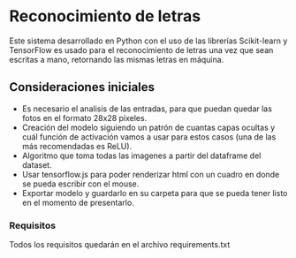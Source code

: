 # Reconocimiento de letras

Este sistema desarrollado en Python con el uso de las librerías Scikit-learn y TensorFlow es usado para el reconocimiento de letras una vez que sean escritas a mano, retornando las mismas letras en máquina.

## Consideraciones iniciales

- Es necesario el analisis de las entradas, para que puedan quedar las fotos en el formato 28x28 píxeles.
- Creación del modelo siguiendo un patrón de cuantas capas ocultas y cuál función de activación vamos a usar para estos casos (una de las más recomendadas es ReLU).
- Algoritmo que toma todas las imagenes a partir del dataframe del dataset.
- Usar tensorflow.js para poder renderizar html con un cuadro en donde se pueda escribir con el mouse.
- Exportar modelo y guardarlo en su carpeta para que se pueda tener listo en el momento de presentarlo.

### Requisitos

Todos los requisitos quedarán en el archivo requirements.txt
